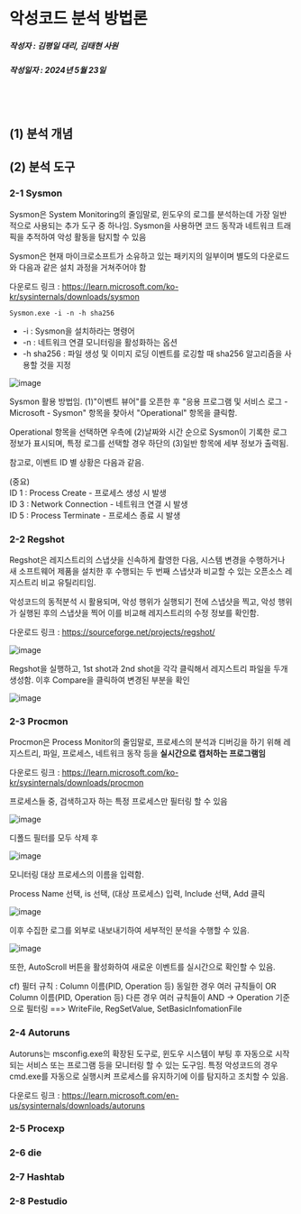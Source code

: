 # 악성코드 분석 방법론
##### 작성자 : 김평일 대리, 김태현 사원
##### 작성일자 : 2024년 5월 23일
</br></br>

## (1) 분석 개념


## (2) 분석 도구

### 2-1 Sysmon

Sysmon은 System Monitoring의 줄임말로, 윈도우의 로그를 분석하는데 가장 일반적으로 사용되는 추가 도구 중 하나임. Sysmon을 사용하면 코드 동작과 네트워크 트래픽을 추적하여 악성 활동을 탐지할 수 있음

Sysmon은 현재 마이크로소프트가 소유하고 있는 패키지의 일부이며 별도의 다운로드와 다음과 같은 설치 과정을 거쳐주어야 함

다운로드 링크 : https://learn.microsoft.com/ko-kr/sysinternals/downloads/sysmon

`Sysmon.exe -i -n -h sha256`
- -i : Sysmon을 설치하라는 명령어
- -n : 네트워크 연결 모니터링을 활성화하는 옵션
- -h sha256 : 파일 생성 및 이미지 로딩 이벤트를 로깅할 때 sha256 알고리즘을 사용할 것을 지정

![image](https://github.com/ICTIS-Cert-System-Project/ICTIS-Cert-System/assets/18510716/704f5832-6973-424a-8556-67b809818766)

Sysmon 활용 방법임. (1)"이벤트 뷰어"를 오픈한 후 "응용 프로그램 및 서비스 로그 - Microsoft - Sysmon" 항목을 찾아서 "Operational" 항목을 클릭함.

Operational 항목을 선택하면 우측에 (2)날짜와 시간 순으로 Sysmon이 기록한 로그 정보가 표시되며, 특정 로그를 선택할 경우 하단의 (3)일반 항목에 세부 정보가 출력됨.

참고로, 이벤트 ID 별 상황은 다음과 같음.

(중요)<br>
ID 1 : Process Create - 프로세스 생성 시 발생<br>
ID 3 : Network Connection - 네트워크 연결 시 발생<br>
ID 5 : Process Terminate - 프로세스 종료 시 발생


### 2-2 Regshot

Regshot은 레지스트리의 스냅샷을 신속하게 촬영한 다음, 시스템 변경을 수행하거나 새 소프트웨어 제품을 설치한 후 수행되는 두 번째 스냅샷과 비교할 수 있는 오픈소스 레지스트리 비교 유틸리티임.

악성코드의 동적분석 시 활용되며, 악성 행위가 실행되기 전에 스냅샷을 찍고, 악성 행위가 실행된 후의 스냅샷을 찍어 이를 비교해 레지스트리의 수정 정보를 확인함.

다운로드 링크 : https://sourceforge.net/projects/regshot/

![image](https://github.com/ICTIS-Cert-System-Project/ICTIS-Cert-System/assets/18510716/56c93c58-035f-4bd9-bc48-020df1cd3aea)

Regshot을 실행하고, 1st shot과 2nd shot을 각각 클릭해서 레지스트리 파일을 두개 생성함. 이후 Compare을 클릭하여 변경된 부분을 확인

![image](https://github.com/ICTIS-Cert-System-Project/ICTIS-Cert-System/assets/18510716/f121bb72-a86e-4c89-948a-665912e98d8e)


### 2-3 Procmon

Procmon은 Process Monitor의 줄임말로, 프로세스의 분석과 디버깅을 하기 위해 레지스트리, 파일, 프로세스, 네트워크 동작 등을 **실시간으로 캡처하는 프로그램임**

다운로드 링크 : https://learn.microsoft.com/ko-kr/sysinternals/downloads/procmon

프로세스들 중, 검색하고자 하는 특정 프로세스만 필터링 할 수 있음

![image](https://github.com/ICTIS-Cert-System-Project/ICTIS-Cert-System/assets/18510716/4207b45c-293d-4ca2-bbe6-66318905fd02)

디폴드 필터를 모두 삭제 후

![image](https://github.com/ICTIS-Cert-System-Project/ICTIS-Cert-System/assets/18510716/b41c9e59-8794-4fea-8270-58a9b538b2a2)

모니터링 대상 프로세스의 이름을 입력함.

Process Name 선택, is 선택, (대상 프로세스) 입력, Include 선택, Add 클릭

![image](https://github.com/ICTIS-Cert-System-Project/ICTIS-Cert-System/assets/18510716/1b93558c-336b-4e76-8659-34776f389e80)

이후 수집한 로그를 외부로 내보내기하여 세부적인 분석을 수행할 수 있음.

![image](https://github.com/ICTIS-Cert-System-Project/ICTIS-Cert-System/assets/18510716/89b30301-3bf2-4224-8281-ec5f76558b14)

또한, AutoScroll 버튼을 활성화하여 새로운 이벤트를 실시간으로 확인할 수 있음.

cf) 필터 규칙 : Column 이름(PID, Operation 등) 동일한 경우 여러 규칙들이 OR Column 이름(PID, Operation 등) 다른 경우 여러 규칙들이 AND -> Operation 기준으로 필터링 ==> WriteFile, RegSetValue, SetBasicInfomationFile


### 2-4 Autoruns

Autoruns는 msconfig.exe의 확장된 도구로, 윈도우 시스템이 부팅 후 자동으로 시작되는 서비스 또는 프로그램 등을 모니터링 할 수 있는 도구임.
특정 악성코드의 경우 cmd.exe를 자동으로 실행시켜 프로세스를 유지하기에 이를 탐지하고 조치할 수 있음.

다운로드 링크 : https://learn.microsoft.com/en-us/sysinternals/downloads/autoruns



### 2-5 Procexp

### 2-6 die

### 2-7 Hashtab

### 2-8 Pestudio
